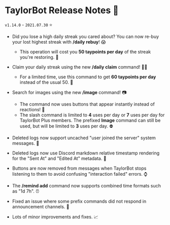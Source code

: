 # TaylorBot Release Notes 📝
`v1.14.0` - `2021.07.30` ⭐

- Did you lose a high daily streak you cared about? You can now re-buy your lost highest streak with **/daily rebuy**! 😱
    - This operation will cost you **50 taypoints per day** of the streak you're restoring. 💸

- Claim your daily streak using the new **/daily claim** command! 👷‍♂️
    - For a limited time, use this command to get **60 taypoints per day** instead of the usual 50. 🤑

- Search for images using the new **/image** command! 📷
    - The command now uses buttons that appear instantly instead of reactions! 🔘
    - The slash command is limited to **4** uses per day or **7** uses per day for TaylorBot Plus members. The prefixed **Image** command can still be used, but will be limited to **3** uses per day. ⛔

- Deleted logs now support uncached "user joined the server" system messages. 🚮

- Deleted logs now use Discord markdown relative timestamp rendering for the "Sent At" and "Edited At" metadata. 📆

- Buttons are now removed from messages when TaylorBot stops listening to them to avoid confusing "interaction failed" errors. ⌚

- The **/remind add** command now supports combined time formats such as "1d 7h". ⏰

- Fixed an issue where some prefix commands did not respond in announcement channels. 🐛

- Lots of minor improvements and fixes. 📈
